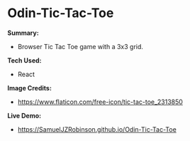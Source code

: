 # Odin-Tic-Tac-Toe
**Summary:**
- Browser Tic Tac Toe game with a 3x3 grid.

**Tech Used:**
- React

**Image Credits:**
- https://www.flaticon.com/free-icon/tic-tac-toe_2313850

**Live Demo:**
- https://SamuelJZRobinson.github.io/Odin-Tic-Tac-Toe